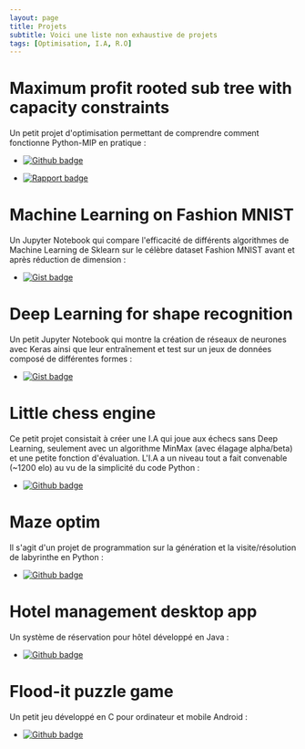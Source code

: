```yaml
---
layout: page
title: Projets
subtitle: Voici une liste non exhaustive de projets
tags: [Optimisation, I.A, R.O]
---
```


# Maximum profit rooted sub tree with capacity constraints

Un petit projet d'optimisation permettant de comprendre comment fonctionne Python-MIP en pratique :

- [![Github badge](https://img.shields.io/badge/Dépôt%20Github-red.svg?style=flat-square&logo=github)](https://github.com/mdeboute/rooted_subtree_optim)

- [![Rapport badge](https://img.shields.io/badge/Rapport%20Final-blue.svg?style=flat-square&logo=latex)](/projects/Rapport_subtree_optim.pdf)

# Machine Learning on Fashion MNIST

Un Jupyter Notebook qui compare l'efficacité de différents algorithmes de Machine Learning de Sklearn sur le célèbre dataset Fashion MNIST avant et après réduction de dimension :

- [![Gist badge](https://img.shields.io/badge/Notebook-grey.svg?style=flat-square&logo=jupyter)](https://gist.github.com/mdeboute/4dbe58a2c1b83f31668649aad193268e)

# Deep Learning for shape recognition

Un petit Jupyter Notebook qui montre la création de réseaux de neurones avec Keras ainsi que leur entraînement et test sur un jeux de données composé de différentes formes :

- [![Gist badge](https://img.shields.io/badge/Notebook-grey.svg?style=flat-square&logo=jupyter)](https://gist.github.com/mdeboute/1bb6203b859f1bfbcac032c3defef1f2)

# Little chess engine

Ce petit projet consistait à créer une I.A qui joue aux échecs sans Deep Learning, seulement avec un algorithme MinMax (avec élagage alpha/beta) et une petite fonction d'évaluation. L'I.A a un niveau tout a fait convenable (~1200 elo) au vu de la simplicité du code Python :

- [![Github badge](https://img.shields.io/badge/Dépôt%20Github-red.svg?style=flat-square&logo=github)](https://github.com/mdeboute/chess_AI)

# Maze optim

Il s'agit d'un projet de programmation sur la génération et la visite/résolution de labyrinthe en Python :

- [![Github badge](https://img.shields.io/badge/Dépôt%20Github-red.svg?style=flat-square&logo=github)](https://github.com/mdeboute/maze_optim)

# Hotel management desktop app

Un système de réservation pour hôtel développé en Java :

- [![Github badge](https://img.shields.io/badge/Dépôt%20Github-red.svg?style=flat-square&logo=github)](https://github.com/mdeboute/hotel)

# Flood-it puzzle game

Un petit jeu développé en C pour ordinateur et mobile Android :

- [![Github badge](https://img.shields.io/badge/Dépôt%20Github-red.svg?style=flat-square&logo=github)](https://github.com/mdeboute/flood-it)

